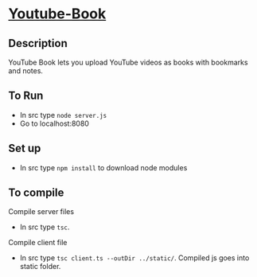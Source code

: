 # [Youtube-Book](https://cryptic-basin-95763.herokuapp.com/)

## Description
YouTube Book lets you upload YouTube videos as books with bookmarks and notes.

## To Run
* In src type `node server.js`
* Go to localhost:8080

## Set up
* In src type `npm install` to download node modules

## To compile
Compile server files
* In src type `tsc`.

Compile client file
* In src type `tsc client.ts --outDir ../static/`. Compiled js goes into static folder.
